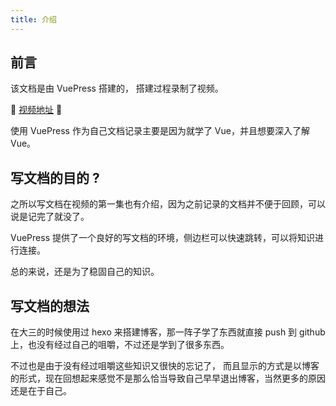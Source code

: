 ```yaml
---
title: 介绍
---
```


## 前言

该文档是由 VuePress 搭建的， 搭建过程录制了视频。

:tada: [视频地址](https://www.bilibili.com/video/av43316513/) :tada:

使用 VuePress 作为自己文档记录主要是因为就学了 Vue，并且想要深入了解 Vue。



## 写文档的目的 ?

之所以写文档在视频的第一集也有介绍，因为之前记录的文档并不便于回顾，可以说是记完了就没了。

VuePress 提供了一个良好的写文档的环境，侧边栏可以快速跳转，可以将知识进行连接。

总的来说，还是为了稳固自己的知识。



## 写文档的想法

在大三的时候使用过 hexo 来搭建博客，那一阵子学了东西就直接 push 到 github 上，也没有经过自己的咀嚼，不过还是学到了很多东西。

不过也是由于没有经过咀嚼这些知识又很快的忘记了， 而且显示的方式是以博客的形式，现在回想起来感觉不是那么恰当导致自己早早退出博客，当然更多的原因还是在于自己。